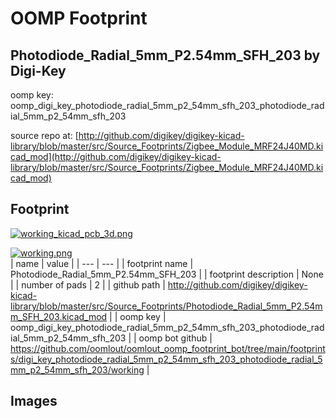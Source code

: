 # OOMP Footprint  
## Photodiode_Radial_5mm_P2.54mm_SFH_203  by Digi-Key  
  
oomp key: oomp_digi_key_photodiode_radial_5mm_p2_54mm_sfh_203_photodiode_radial_5mm_p2_54mm_sfh_203  
  
source repo at: [http://github.com/digikey/digikey-kicad-library/blob/master/src/Source_Footprints/Zigbee_Module_MRF24J40MD.kicad_mod](http://github.com/digikey/digikey-kicad-library/blob/master/src/Source_Footprints/Zigbee_Module_MRF24J40MD.kicad_mod)  
## Footprint  
  
[![working_kicad_pcb_3d.png](working_kicad_pcb_3d_600.png)](working_kicad_pcb_3d.png)  
  
[![working.png](working_600.png)](working.png)  
| name | value | 
| --- | --- | 
| footprint name | Photodiode_Radial_5mm_P2.54mm_SFH_203 | 
| footprint description | None | 
| number of pads | 2 | 
| github path | http://github.com/digikey/digikey-kicad-library/blob/master/src/Source_Footprints/Photodiode_Radial_5mm_P2.54mm_SFH_203.kicad_mod | 
| oomp key | oomp_digi_key_photodiode_radial_5mm_p2_54mm_sfh_203_photodiode_radial_5mm_p2_54mm_sfh_203 | 
| oomp bot github | https://github.com/oomlout/oomlout_oomp_footprint_bot/tree/main/footprints/digi_key_photodiode_radial_5mm_p2_54mm_sfh_203_photodiode_radial_5mm_p2_54mm_sfh_203/working | 
## Images  
